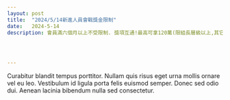 ```yaml
---
layout: post
title:  "2024/5/14新進人員會戰獎金限制"
date:   2024-5-14
description: 會員滿六個月以上不受限制. 獎項互通!最高可拿120萬(限組長層級以上,其它1/2), 一次會戰!




---
```


<p class="intro"><span class="dropcap">C</span>urabitur blandit tempus porttitor. Nullam quis risus eget urna mollis ornare vel eu leo. Vestibulum id ligula porta felis euismod semper. Donec sed odio dui. Aenean lacinia bibendum nulla sed consectetur.</p>
